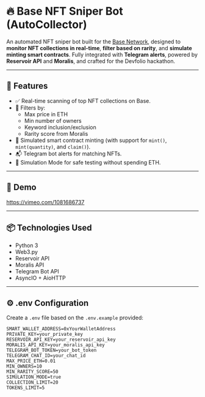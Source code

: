 # 🔥 Base NFT Sniper Bot (AutoCollector)

An automated NFT sniper bot built for the [Base Network](https://base.org), designed to **monitor NFT collections in real-time**, **filter based on rarity**, and **simulate minting smart contracts**. Fully integrated with **Telegram alerts**, powered by **Reservoir API** and **Moralis**, and crafted for the Devfolio hackathon.

---

## 🚀 Features

- ✅ Real-time scanning of top NFT collections on Base.
- 🎯 Filters by:
  - Max price in ETH
  - Min number of owners
  - Keyword inclusion/exclusion
  - Rarity score from Moralis
- 🤖 Simulated smart contract minting (with support for `mint()`, `mint(quantity)`, and `claim()`).
- 📬 Telegram bot alerts for matching NFTs.
- 🧪 Simulation Mode for safe testing without spending ETH.

---

## 📸 Demo

https://vimeo.com/1081686737

---

## 📦 Technologies Used

- Python 3
- Web3.py
- Reservoir API
- Moralis API
- Telegram Bot API
- AsyncIO + AioHTTP

---

## ⚙️ .env Configuration

Create a `.env` file based on the `.env.example` provided:

```env
SMART_WALLET_ADDRESS=0xYourWalletAddress
PRIVATE_KEY=your_private_key
RESERVOIR_API_KEY=your_reservoir_api_key
MORALIS_API_KEY=your_moralis_api_key
TELEGRAM_BOT_TOKEN=your_bot_token
TELEGRAM_CHAT_ID=your_chat_id
MAX_PRICE_ETH=0.01
MIN_OWNERS=10
MIN_RARITY_SCORE=50
SIMULATION_MODE=true
COLLECTION_LIMIT=20
TOKENS_LIMIT=5
